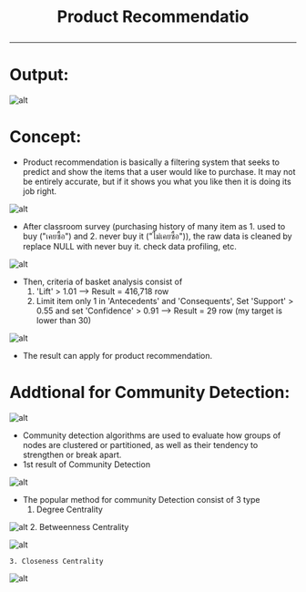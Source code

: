 # <p align="center"> Product Recommendatio  </p>
***
# Output:
![alt](https://github.com/NattapongTH/NattapongTH-6310422089_BADS7105/blob/main/Homework%2007_Product%20Recommendation%20(Google%20Survey)/Photo/1.%20Result.JPG)

# Concept:
- Product recommendation is basically a filtering system that seeks to predict and show the items that a user would like to purchase. It may not be entirely accurate, but if it shows you what you like then it is doing its job right.

![alt](https://github.com/NattapongTH/NattapongTH-6310422089_BADS7105/blob/main/Homework%2007_Product%20Recommendation%20(Google%20Survey)/Photo/3%20Recommend.png)

 
- After classroom survey (purchasing history of many item as 1. used to buy ("เคยซื้อ") and 2. never buy it ("ไม่เคยซื้อ")), the raw data is cleaned by replace NULL with never buy it. check data profiling, etc.

![alt](https://github.com/NattapongTH/NattapongTH-6310422089_BADS7105/blob/main/Homework%2007_Product%20Recommendation%20(Google%20Survey)/Photo/2.%20Raw%20data.JPG)

- Then, criteria of basket analysis consist of
	1. 'Lift' > 1.01 --> Result =  416,718 row
	2. Limit item only 1 in 'Antecedents' and 'Consequents', Set 'Support' > 0.55 and set 'Confidence' > 0.91 --> Result = 29 row (my target is lower than 30)
                             
![alt](https://github.com/NattapongTH/NattapongTH-6310422089_BADS7105/blob/main/Homework%2007_Product%20Recommendation%20(Google%20Survey)/Photo/4.%20result%20from%20basket%20analysis.JPG)

- The result can apply for product recommendation. 

# Addtional for Community Detection:

![alt](https://github.com/NattapongTH/NattapongTH-6310422089_BADS7105/blob/main/Homework%2007_Product%20Recommendation%20(Google%20Survey)/Photo/5.%20Community%20detection.png)

- Community detection algorithms are used to evaluate how groups of nodes are clustered or partitioned, as well as their tendency to strengthen or break apart.
- 1st result of Community Detection

![alt](https://github.com/NattapongTH/NattapongTH-6310422089_BADS7105/blob/main/Homework%2007_Product%20Recommendation%20(Google%20Survey)/Photo/6.%20basis%20community%20detection.JPG)

- The popular method for community Detection consist of 3 type 
	1. Degree Centrality

![alt](https://github.com/NattapongTH/NattapongTH-6310422089_BADS7105/blob/main/Homework%2007_Product%20Recommendation%20(Google%20Survey)/Photo/7.%20first%20community%20detection.JPG)
	2. Betweenness Centrality

![alt](https://github.com/NattapongTH/NattapongTH-6310422089_BADS7105/blob/main/Homework%2007_Product%20Recommendation%20(Google%20Survey)/Photo/8.%202nd%20community%20detection.JPG)

	3. Closeness Centrality

![alt](https://github.com/NattapongTH/NattapongTH-6310422089_BADS7105/blob/main/Homework%2007_Product%20Recommendation%20(Google%20Survey)/Photo/9.%203rd%20community%20detection.JPG)